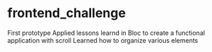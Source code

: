 # frontend_challenge
First prototype
Applied lessons learnd in Bloc to create a functional application with scroll
Learned how to organize various elements 
